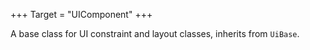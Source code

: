 +++
Target = "UIComponent"
+++

A base class for UI constraint and layout classes, inherits from `UiBase`.